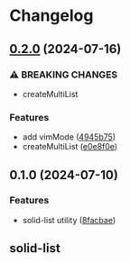 # Changelog

## [0.2.0](https://github.com/corvudev/corvu/compare/solid-list@0.1.0...solid-list@0.2.0) (2024-07-16)


### ⚠ BREAKING CHANGES

* createMultiList

### Features

* add vimMode ([4945b75](https://github.com/corvudev/corvu/commit/4945b75d7ef4551f930c7311950dd6d61b3aa6ae))
* createMultiList ([e0e8f0e](https://github.com/corvudev/corvu/commit/e0e8f0ef9762410946b759f8c418e6c0306e9bcd))

## 0.1.0 (2024-07-10)


### Features

* solid-list utility ([8facbae](https://github.com/corvudev/corvu/commit/8facbae5b58381e0d595223568a6ed2c7504aee1))

## solid-list
